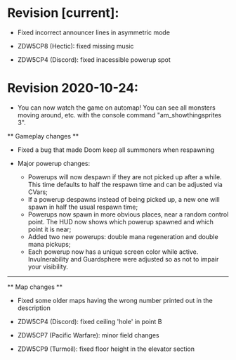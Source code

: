 

# Revision [current]:

* Fixed incorrect announcer lines in asymmetric mode

* ZDW5CP8 (Hectic): fixed missing music

* ZDW5CP4 (Discord): fixed inacessible powerup spot









# Revision 2020-10-24:

* You can now watch the game on automap! You can see all monsters moving around, etc. with the console command "am_showthingsprites 3".

** Gameplay changes **

* Fixed a bug that made Doom keep all summoners when respawning

* Major powerup changes:
	- Powerups will now despawn if they are not picked up after a while. This time defaults to half the respawn time and can be adjusted via CVars;
	- If a powerup despawns instead of being picked up, a new one will spawn in half the usual respawn time;
	- Powerups now spawn in more obvious places, near a random control point. The HUD now shows which powerup spawned and which point it is near;
	- Added two new powerups: double mana regeneration and double mana pickups;
	- Each powerup now has a unique screen color while active. Invulnerability and Guardsphere were adjusted so as not to impair your visibility.

---

** Map changes **

* Fixed some older maps having the wrong number printed out in the description

* ZDW5CP4 (Discord): fixed ceiling 'hole' in point B

* ZDW5CP7 (Pacific Warfare): minor field changes

* ZDW5CP9 (Turmoil): fixed floor height in the elevator section
